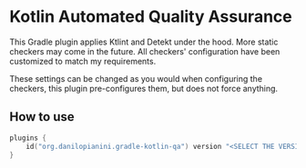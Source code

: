 # Kotlin Automated Quality Assurance

This Gradle plugin applies Ktlint and Detekt under the hood.
More static checkers may come in the future.
All checkers' configuration have been customized to match my requirements.

These settings can be changed as you would when configuring the checkers,
this plugin pre-configures them, but does not force anything.

## How to use

```kotlin
plugins {
    id("org.danilopianini.gradle-kotlin-qa") version "<SELECT THE VERSION>"
}
```
